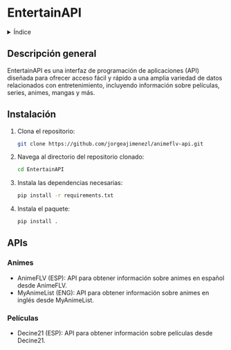 # EntertainAPI
<details>
  <summary>Índice</summary>
  <ol>
    <li>
      <a href="#descripción-general">Descripción general</a>
    </li>
    <li>
      <a href="#instalación">Instalación</a>
    </li>
    <li>
      <a href="#apis">APIs</a>
    </li>
  </ol>
</details>

## Descripción general

EntertainAPI es una interfaz de programación de aplicaciones (API) diseñada para ofrecer acceso fácil y rápido a una amplia variedad de datos relacionados con entretenimiento, incluyendo información sobre películas, series, animes, mangas y más. 

## Instalación

1. Clona el repositorio:

   ```sh
   git clone https://github.com/jorgeajimenezl/animeflv-api.git
   ```

2. Navega al directorio del repositorio clonado:
   ```sh
   cd EntertainAPI
   ```

3. Instala las dependencias necesarias:
   ```sh
   pip install -r requirements.txt
   ```

4. Instala el paquete:
   ```sh
   pip install .
   ```

## APIs
### Animes
- AnimeFLV (ESP): API para obtener información sobre animes en español desde AnimeFLV.
- MyAnimeList (ENG): API para obtener información sobre animes en inglés desde MyAnimeList.

### Películas
- Decine21 (ESP): API para obtener información sobre películas desde Decine21.
